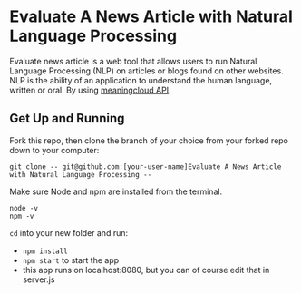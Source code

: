 # Evaluate A News Article with Natural Language Processing
Evaluate news article is a web tool that allows users to run Natural Language Processing (NLP) on articles or blogs found on other websites. NLP is the ability of an application to understand the human language, written or oral.
By using [meaningcloud API](https://www.meaningcloud.com/products/sentiment-analysis).

## Get Up and Running

Fork this repo, then clone the branch of your choice from your forked repo down to your computer:

```
git clone -- git@github.com:[your-user-name]Evaluate A News Article with Natural Language Processing --
```
Make sure Node and npm are installed from the terminal.
```
node -v
npm -v
```
`cd` into your new folder and run:
- ```npm install```
- ```npm start``` to start the app
- this app runs on localhost:8080, but you can of course edit that in server.js
